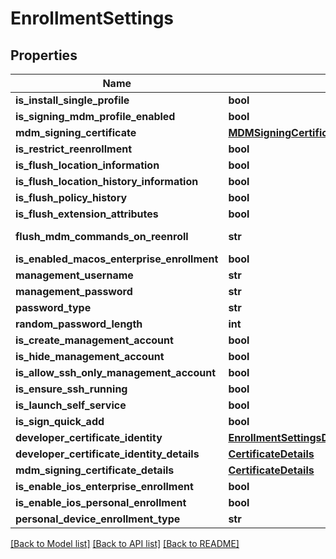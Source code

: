 # EnrollmentSettings

## Properties
Name | Type | Description | Notes
------------ | ------------- | ------------- | -------------
**is_install_single_profile** | **bool** |  | [optional] [default to False]
**is_signing_mdm_profile_enabled** | **bool** |  | [optional] [default to False]
**mdm_signing_certificate** | [**MDMSigningCertificate**](MDMSigningCertificate.md) |  | [optional] 
**is_restrict_reenrollment** | **bool** |  | [optional] [default to False]
**is_flush_location_information** | **bool** |  | [optional] [default to False]
**is_flush_location_history_information** | **bool** |  | [optional] [default to False]
**is_flush_policy_history** | **bool** |  | [optional] [default to False]
**is_flush_extension_attributes** | **bool** |  | [optional] [default to False]
**flush_mdm_commands_on_reenroll** | **str** |  | [optional] [default to 'DELETE_EVERYTHING_EXCEPT_ACKNOWLEDGED']
**is_enabled_macos_enterprise_enrollment** | **bool** |  | [optional] [default to False]
**management_username** | **str** |  | [optional] [default to '']
**management_password** | **str** |  | [optional] [default to 'null']
**password_type** | **str** |  | [optional] [default to 'STATIC']
**random_password_length** | **int** |  | [optional] [default to 8]
**is_create_management_account** | **bool** |  | [optional] [default to True]
**is_hide_management_account** | **bool** |  | [optional] [default to False]
**is_allow_ssh_only_management_account** | **bool** |  | [optional] [default to False]
**is_ensure_ssh_running** | **bool** |  | [optional] [default to True]
**is_launch_self_service** | **bool** |  | [optional] [default to False]
**is_sign_quick_add** | **bool** |  | [optional] [default to False]
**developer_certificate_identity** | [**EnrollmentSettingsDeveloperCertificateIdentity**](EnrollmentSettingsDeveloperCertificateIdentity.md) |  | [optional] 
**developer_certificate_identity_details** | [**CertificateDetails**](CertificateDetails.md) |  | [optional] 
**mdm_signing_certificate_details** | [**CertificateDetails**](CertificateDetails.md) |  | [optional] 
**is_enable_ios_enterprise_enrollment** | **bool** |  | [optional] [default to True]
**is_enable_ios_personal_enrollment** | **bool** |  | [optional] [default to False]
**personal_device_enrollment_type** | **str** |  | [optional] [default to 'PERSONALDEVICEPROFILES']

[[Back to Model list]](../README.md#documentation-for-models) [[Back to API list]](../README.md#documentation-for-api-endpoints) [[Back to README]](../README.md)


